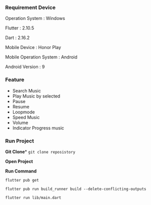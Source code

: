 ### Requirement Device

Operation System : Windows

Flutter : 2.10.5

Dart : 2.16.2

Mobile Device : Honor Play

Mobile Operation System : Android

Android Version : 9

### Feature
- Search Music
- Play Music by selected
- Pause
- Resume
- Loopmode
- Speed Music
- Volume
- Indicator Progress music


### Run Project

**Git Clone***
`git clone reposistory`

**Open Project**

**Run Command**

`flutter pub get`

`flutter pub run build_runner build --delete-conflicting-outputs`

`flutter run lib/main.dart`

